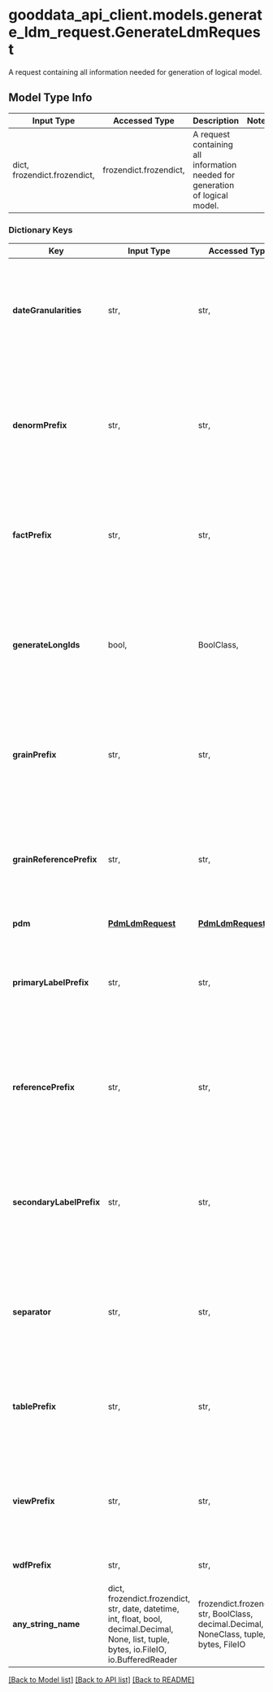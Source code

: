 # gooddata_api_client.models.generate_ldm_request.GenerateLdmRequest

A request containing all information needed for generation of logical model.

## Model Type Info
Input Type | Accessed Type | Description | Notes
------------ | ------------- | ------------- | -------------
dict, frozendict.frozendict,  | frozendict.frozendict,  | A request containing all information needed for generation of logical model. | 

### Dictionary Keys
Key | Input Type | Accessed Type | Description | Notes
------------ | ------------- | ------------- | ------------- | -------------
**dateGranularities** | str,  | str,  | Option to control date granularities for date datasets. Empty value enables common date granularities (DAY, WEEK, MONTH, QUARTER, YEAR). Default value is &#x60;all&#x60; which enables all available date granularities, including time granularities (like hours, minutes). | [optional] 
**denormPrefix** | str,  | str,  | Columns starting with this prefix will be considered as denormalization references. The prefix is then followed by the value of &#x60;separator&#x60; parameter. Given the denormalization reference prefix is &#x60;dr&#x60; and separator is &#x60;__&#x60;, the columns with name like &#x60;dr__customer_name&#x60; will be considered as denormalization references. | [optional] 
**factPrefix** | str,  | str,  | Columns starting with this prefix will be considered as facts. The prefix is then followed by the value of &#x60;separator&#x60; parameter. Given the fact prefix is &#x60;f&#x60; and separator is &#x60;__&#x60;, the columns with name like &#x60;f__sold&#x60; will be considered as facts. | [optional] 
**generateLongIds** | bool,  | BoolClass,  | A flag dictating how the attribute, fact and label ids are generated. By default their ids are derived only from the column name, unless there would be a conflict (e.g. category coming from two different tables). In that case a long id format of &#x60;&lt;table&gt;.&lt;column&gt;&#x60; is used. If the flag is set to true, then all ids will be generated in the long form. | [optional] 
**grainPrefix** | str,  | str,  | Columns starting with this prefix will be considered as grains. The prefix is then followed by the value of &#x60;separator&#x60; parameter. Given the grain prefix is &#x60;g&#x60; and separator is &#x60;__&#x60;, the columns with name like &#x60;g__name&#x60; will be considered as grains. | [optional] 
**grainReferencePrefix** | str,  | str,  | Columns starting with this prefix will be considered as grain references. The prefix is then followed by the value of &#x60;separator&#x60; parameter. Given the reference prefix is &#x60;gr&#x60; and separator is &#x60;__&#x60;, the columns with name like &#x60;gr__customer_name&#x60; will be considered as grain references. | [optional] 
**pdm** | [**PdmLdmRequest**](PdmLdmRequest.md) | [**PdmLdmRequest**](PdmLdmRequest.md) |  | [optional] 
**primaryLabelPrefix** | str,  | str,  | Columns starting with this prefix will be considered as primary labels. The prefix is then followed by the value of &#x60;separator&#x60; parameter. Given the primary label prefix is &#x60;pl&#x60; and separator is &#x60;__&#x60;, the columns with name like &#x60;pl__country_id&#x60; will be considered as primary labels. | [optional] 
**referencePrefix** | str,  | str,  | Columns starting with this prefix will be considered as references. The prefix is then followed by the value of &#x60;separator&#x60; parameter. Given the reference prefix is &#x60;r&#x60; and separator is &#x60;__&#x60;, the columns with name like &#x60;r__customer_name&#x60; will be considered as references. | [optional] 
**secondaryLabelPrefix** | str,  | str,  | Columns starting with this prefix will be considered as secondary labels. The prefix is then followed by the value of &#x60;separator&#x60; parameter. Given the secondary label prefix is &#x60;sl&#x60; and separator is &#x60;__&#x60;, the columns with name like &#x60;sl__country_id_country_name&#x60; will be considered as secondary labels. | [optional] 
**separator** | str,  | str,  | A separator between prefixes and the names. Default is \&quot;__\&quot;. | [optional] if omitted the server will use the default value of "__"
**tablePrefix** | str,  | str,  | Tables starting with this prefix will be included. The prefix is then followed by the value of &#x60;separator&#x60; parameter. Given the table prefix is &#x60;out_table&#x60; and separator is &#x60;__&#x60;, the table with name like &#x60;out_table__customers&#x60; will be scanned. | [optional] 
**viewPrefix** | str,  | str,  | Views starting with this prefix will be included. The prefix is then followed by the value of &#x60;separator&#x60; parameter. Given the view prefix is &#x60;out_view&#x60; and separator is &#x60;__&#x60;, the table with name like &#x60;out_view__us_customers&#x60; will be scanned. | [optional] 
**wdfPrefix** | str,  | str,  | Column serving as workspace data filter. No labels are auto generated for such columns. | [optional] 
**any_string_name** | dict, frozendict.frozendict, str, date, datetime, int, float, bool, decimal.Decimal, None, list, tuple, bytes, io.FileIO, io.BufferedReader | frozendict.frozendict, str, BoolClass, decimal.Decimal, NoneClass, tuple, bytes, FileIO | any string name can be used but the value must be the correct type | [optional]

[[Back to Model list]](../../README.md#documentation-for-models) [[Back to API list]](../../README.md#documentation-for-api-endpoints) [[Back to README]](../../README.md)
